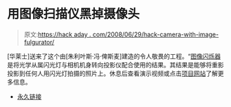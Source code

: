 # 用图像扫描仪黑掉摄像头

> 原文:[https://hack aday . com/2008/06/29/hack-camera-with-image-fulgurator/](https://hackaday.com/2008/06/29/hack-cameras-with-the-image-fulgurator/)

[华莱士]送来了这个由[朱利叶斯·冯·俾斯麦]建造的令人敬畏的工程。“[图像闪烁器](http://www.juliusvonbismarck.com/fulgurator/index.html)是将光学从属闪光灯与相机机身转向投影仪配合使用的结果。其结果是能够将重影投影到任何人用闪光灯拍摄的照片上。休息后查看演示视频或点击[项目网站](http://www.juliusvonbismarck.com/fulgurator/index.html)了解更多信息。

*   [永久链接](http://www.juliusvonbismarck.com/fulgurator/index.html)